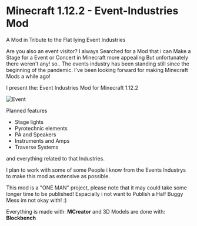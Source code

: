 # Minecraft 1.12.2 - Event-Industries Mod
A Mod in Tribute to the Flat lying Event Industries

Are you also an event visitor?
I always Searched for a Mod that i can Make a Stage for a Event or Concert in Minecraft more appealing But unfortunately there weren't any!
so..
The events industry has been standing still since the beginning of the pandemic. I've been looking forward for making Minecraft Mods a while ago!

I present the: Event Industries Mod for Minecraft 1.12.2

![Event](https://user-images.githubusercontent.com/84048089/117895874-9c8e4800-b2bf-11eb-8a22-dfdca0f995d1.png)

Planned features
- Stage lights
- Pyrotechnic elements
- PA and Speakers
- Instruments and Amps
- Traverse Systems

and everything related to that Industries.

I plan to work with some of some People i know from the Events Industrys to make this mod as extensive as possible.

This mod is a "ONE MAN" project, please note that it may could take some longer time to be published! 
Espacially i not want to Publish a Half Buggy Mess im not okay with! :)

Everything is made with: **MCreator** and 3D Models are done with: **Blockbench**
